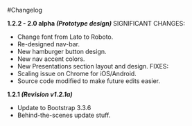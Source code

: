 #Changelog

<b>1.2.2 - 2.0 alpha <i>(Prototype design)</i></b>
SIGNIFICANT CHANGES:
- Change font from Lato to Roboto.
- Re-designed nav-bar.
- New hamburger button design.
- New nav accent colors.
- New Presentations section layout and design.
FIXES:
- Scaling issue on Chrome for iOS/Android.
- Source code modified to make future edits easier.

<b>1.2.1 <i>(Revision v1.2.1a)</i></b>
- Update to Bootstrap 3.3.6
- Behind-the-scenes update stuff.

